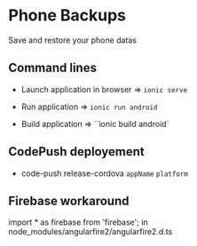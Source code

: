 # Phone Backups

Save and restore your phone datas

## Command lines

* Launch application in browser => `ionic serve`

* Run application => `ionic run android`

* Build application => ``ionic build android`

## CodePush deployement

* code-push release-cordova `appName` `platform`

## Firebase workaround

import * as firebase from 'firebase'; in node_modules/angularfire2/angularfire2.d.ts
